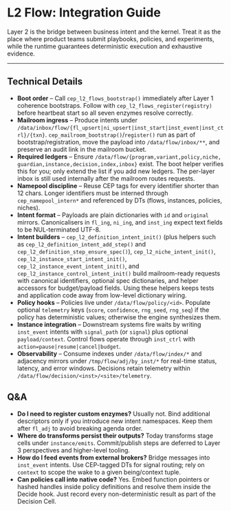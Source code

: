 # L2 Flow: Integration Guide

Layer 2 is the bridge between business intent and the kernel. Treat it as the
place where product teams submit playbooks, policies, and experiments, while the
runtime guarantees deterministic execution and exhaustive evidence.

---

## Technical Details
- **Boot order** – Call `cep_l2_flows_bootstrap()` immediately after Layer 1
  coherence bootstraps. Follow with `cep_l2_flows_register(registry)` before
  heartbeat start so all seven enzymes resolve correctly.
- **Mailroom ingress** – Produce intents under `/data/inbox/flow/{fl_upsert|ni_upsert|inst_start|inst_event|inst_ctrl}/{txn}`. `cep_mailroom_bootstrap()`/`register()` run as part of bootstrap/registration, move the payload into `/data/flow/inbox/**`, and preserve an audit link in the mailroom bucket.
- **Required ledgers** – Ensure `/data/flow/{program,variant,policy,niche,
  guardian,instance,decision,index,inbox}` exist. The boot helper verifies this
  for you; only extend the list if you add new ledgers. The per-layer inbox is
  still used internally after the mailroom routes requests.
- **Namepool discipline** – Reuse CEP tags for every identifier shorter than
  12 chars. Longer identifiers must be interned through `cep_namepool_intern*`
  and referenced by DTs (flows, instances, policies, niches).
- **Intent format** – Payloads are plain dictionaries with `id` and `original`
  mirrors. Canonicalisers in `fl_ing`, `ni_ing`, and `inst_ing` expect text
  fields to be NUL-terminated UTF-8.
- **Intent builders** – `cep_l2_definition_intent_init()`
  (plus helpers such as `cep_l2_definition_intent_add_step()` and
  `cep_l2_definition_step_ensure_spec()`),
  `cep_l2_niche_intent_init()`, `cep_l2_instance_start_intent_init()`,
  `cep_l2_instance_event_intent_init()`, and
  `cep_l2_instance_control_intent_init()` build mailroom-ready requests with
  canonical identifiers, optional spec dictionaries, and helper accessors for
  budget/payload fields. Using these helpers keeps tests and application code
  away from low-level dictionary wiring.
- **Policy hooks** – Policies live under `/data/flow/policy/<id>`. Populate
  optional `telemetry` keys (`score`, `confidence`, `rng_seed`, `rng_seq`) if
  the policy has deterministic values; otherwise the engine synthesizes them.
- **Instance integration** – Downstream systems fire waits by writing
  `inst_event` intents with `signal_path` (or `signal`) plus optional
  `payload/context`. Control flows operate through `inst_ctrl` with
  `action=pause|resume|cancel|budget`.
- **Observability** – Consume indexes under `/data/flow/index/*` and adjacency
  mirrors under `/tmp/flow/adj/by_inst/*` for real-time status, latency, and
  error windows. Decisions retain telemetry within
  `/data/flow/decision/<inst>/<site>/telemetry`.

## Q&A
- **Do I need to register custom enzymes?**
  Usually not. Bind additional descriptors only if you introduce new intent
  namespaces. Keep them after `fl_adj` to avoid breaking agenda order.
- **Where do transforms persist their outputs?**
  Today transforms stage cells under `instance/emits`. Commit/publish steps are
  deferred to Layer 3 perspectives and higher-level tooling.
- **How do I feed events from external brokers?**
  Bridge messages into `inst_event` intents. Use CEP-tagged DTs for signal
  routing; rely on `context` to scope the wake to a given being/context tuple.
- **Can policies call into native code?**
  Yes. Embed function pointers or hashed handles inside policy definitions and
  resolve them inside the Decide hook. Just record every non-deterministic
  result as part of the Decision Cell.

